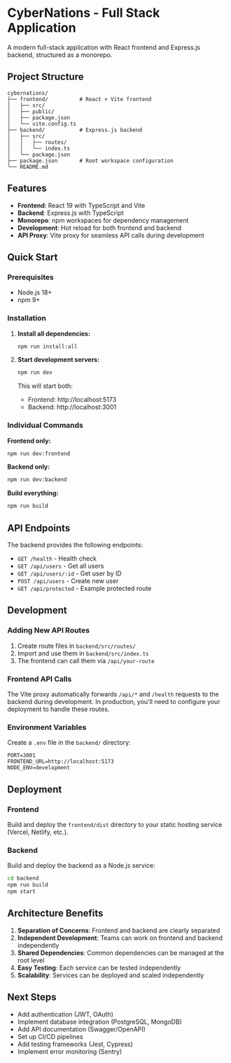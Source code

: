 # CyberNations - Full Stack Application

A modern full-stack application with React frontend and Express.js backend, structured as a monorepo.

## Project Structure

```
cybernations/
├── frontend/          # React + Vite frontend
│   ├── src/
│   ├── public/
│   ├── package.json
│   └── vite.config.ts
├── backend/           # Express.js backend
│   ├── src/
│   │   ├── routes/
│   │   └── index.ts
│   └── package.json
├── package.json       # Root workspace configuration
└── README.md
```

## Features

- **Frontend**: React 19 with TypeScript and Vite
- **Backend**: Express.js with TypeScript
- **Monorepo**: npm workspaces for dependency management
- **Development**: Hot reload for both frontend and backend
- **API Proxy**: Vite proxy for seamless API calls during development

## Quick Start

### Prerequisites

- Node.js 18+ 
- npm 9+

### Installation

1. **Install all dependencies:**
   ```bash
   npm run install:all
   ```

2. **Start development servers:**
   ```bash
   npm run dev
   ```

   This will start both:
   - Frontend: http://localhost:5173
   - Backend: http://localhost:3001

### Individual Commands

**Frontend only:**
```bash
npm run dev:frontend
```

**Backend only:**
```bash
npm run dev:backend
```

**Build everything:**
```bash
npm run build
```

## API Endpoints

The backend provides the following endpoints:

- `GET /health` - Health check
- `GET /api/users` - Get all users
- `GET /api/users/:id` - Get user by ID
- `POST /api/users` - Create new user
- `GET /api/protected` - Example protected route

## Development

### Adding New API Routes

1. Create route files in `backend/src/routes/`
2. Import and use them in `backend/src/index.ts`
3. The frontend can call them via `/api/your-route`

### Frontend API Calls

The Vite proxy automatically forwards `/api/*` and `/health` requests to the backend during development. In production, you'll need to configure your deployment to handle these routes.

### Environment Variables

Create a `.env` file in the `backend/` directory:

```env
PORT=3001
FRONTEND_URL=http://localhost:5173
NODE_ENV=development
```

## Deployment

### Frontend
Build and deploy the `frontend/dist` directory to your static hosting service (Vercel, Netlify, etc.).

### Backend
Build and deploy the backend as a Node.js service:

```bash
cd backend
npm run build
npm start
```

## Architecture Benefits

1. **Separation of Concerns**: Frontend and backend are clearly separated
2. **Independent Development**: Teams can work on frontend and backend independently
3. **Shared Dependencies**: Common dependencies can be managed at the root level
4. **Easy Testing**: Each service can be tested independently
5. **Scalability**: Services can be deployed and scaled independently

## Next Steps

- Add authentication (JWT, OAuth)
- Implement database integration (PostgreSQL, MongoDB)
- Add API documentation (Swagger/OpenAPI)
- Set up CI/CD pipelines
- Add testing frameworks (Jest, Cypress)
- Implement error monitoring (Sentry)